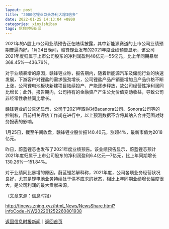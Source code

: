 ```yaml
---
layout: post
title: "2000亿锂业巨头净利大增3倍多"
date: 2022-01-25 14:13:04 +0800
categories: xinxishibao
tags: 信息时报新闻
---
```

<p>2021年的A股上市公司业绩预告正在陆续披露，其中新能源赛道的上市公司业绩预期普遍向好。1月24日晚间，赣锋锂业发布的2021年度业绩预告显示，该公司2021年度归属于上市公司股东的净利润盈利48亿元—55亿元，比上年同期暴增368.45%—436.76%。</p><p>对于业绩暴增的原因，赣锋锂业称，报告期内，随着新能源汽车及储能行业的快速发展，下游客户对锂盐的需求强劲增长，公司锂盐产品产销量增加且产品价格不断上涨，公司锂电池板块新建项目陆续投产、产能逐步释放，故公司经营性净利润同比增长；此外，报告期内，公司持有的金融资产产生公允价值变动收益，导致公司非经常性收益同比增长。</p><p>赣锋锂业的公告还显示，公司于2021年取得对Bacanora公司、Sonora公司等的控制权，目前相关评估工作尚在进行中，以上预测数据不含将其纳入合并范围对财务报表的影响。</p><p>1月25日，截至午间收盘，赣锋锂业股价报140.40元，涨超4%，最新市值为2018亿元。</p><p>昨日，蔚蓝锂芯也发布了2021年度业绩预告。该业绩预告显示，蔚蓝锂芯预计2021年度归属于上市公司股东的净利润盈利6.4亿元—7亿元，比上年同期增长130.26%—151.84%。</p><p>对于业绩同比暴增的原因，蔚蓝锂芯解释称，2021年度，公司各项业务经营状况良好，尤其是锂电池业务持续处于供不应求的状态，相比上年同期业绩增长幅度很大，是公司利润的最大贡献来源。</p><p class="em_media">（文章来源：信息时报）</p>

<http://finews.zning.xyz/html_News/NewsShare.html?infoCode=NW202201252260801938>

[返回信息时报新闻](//finews.withounder.com/category/xinxishibao.html)｜[返回首页](//finews.withounder.com/)